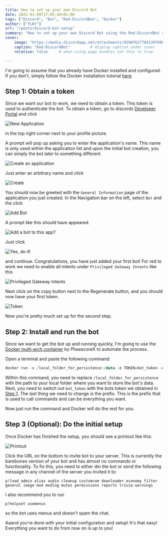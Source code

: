 ```yaml
---
title: How to set up your own Discord Bot
date: 2022-01-09T17:05:44+01:00
tags: ["Discord", "Bot", "Red-DiscordBot", "Docker"]
author: ["FLKY"]
url: "/posts/discord-bot-setup"
summary: "How to set up your own Discord Bot using the Red-DiscordBot and Docker"
cover:
    image: "https://media.discordapp.net/attachments/929076177841307698/929786562521215036/unknown.png"           # image path/url
    caption: "Red-DiscordBot"         # display caption under cover
    relative: false     # when using page bundles set this to true

---
```


I'm going to assume that you already have Docker installed and configured. If you don't, simply follow the Docker installation tutorial [here](https://docs.docker.com/get-docker/).

## Step 1: Obtain a token

Since we want our bot to work, we need to obtain a token. This token is used to authenticate the bot.
To obtain a token, go to discords [Developer Portal](https://discordapp.com/developers/applications/) and click

![New Application](https://media.discordapp.net/attachments/929076177841307698/929771578516996116/unknown.png)

in the top right corner next to your profile picture.

A prompt will pop up asking you to enter the application's name. This name is only used within the application list and upon the initial bot creation, you can simply the bot later to something different.

![Create an application](https://media.discordapp.net/attachments/929076177841307698/929772179132915742/unknown.png)

Just enter an arbitrary name and click 

![Create](https://media.discordapp.net/attachments/929076177841307698/929773958973247538/unknown.png)

You should now be greeted with the `General Information` page of the application you just created.
In the Navigation bar on the left, select `Bot` and the click 

![Add Bot](https://media.discordapp.net/attachments/929076177841307698/929774295083806800/unknown.png)

A prompt like this should have appeared.

![Add a bot to this app?](https://media.discordapp.net/attachments/929076177841307698/929774567638073345/unknown.png)

Just click 

![Yes, do it!](https://media.discordapp.net/attachments/929076177841307698/929774794734440538/unknown.png)

and continue.
Congratulations, you have just added your first bot!
For red to work we need to enable all intents under `Privileged Gateway Intents` like this

![Privileged Gateway Intents](https://media.discordapp.net/attachments/929076177841307698/929784303599116379/unknown.png#center)

Next click on the copy button next to the Regenerate button, and you should now have your first token.

![Token](https://media.discordapp.net/attachments/929076177841307698/929776104443637811/unknown.png)

Now you're pretty much set up for the second step.

## Step 2: Install and run the bot

Since we want to get the bot up and running quickly, I'm going to use the [Docker multi-arch container](https://docs.docker.com/compose/overview/) by PhasecoreX to automate the process.

Open a terminal and paste the following command:

```ps1
docker run -v /local_folder_for_persistence:/data -e TOKEN=bot_token -e PREFIX=. phasecorex/red-discordbot
```

Within this command, you need to replace `/local_folder_for_persistence` with the path to your local folder where you want to store the bot's data. Next, you need to switch out `bot_token` with the bots token we obtained in [Step 1](#step-1-obtain-a-token). The last thing we need to change is the prefix. This is the prefix that is used to call commands and can be everything you want.

Now just run the command and Docker will do the rest for you.


## Step 3 (Optional): Do the initial setup

Once Docker has finished the setup, you should see a printout like this:

![Printout](https://media.discordapp.net/attachments/929076177841307698/929786562521215036/unknown.png#center)

Click the URL on the bottom to invite bot to your server.
This is currently the barebones version of your bot and has almost no commands or functionality. To fix this, you need to either dm the bot or send the following message in any channel of the server you invited it to:

```plain
p!load admin alias audio cleanup customcom downloader economy filter general image mod modlog mutes permissions reports trivia warnings
```
I also recommend you to run

```plain
p!helpset usemenus
```
so the bot uses menus and doesn't spam the chat.

Aaand you're done with your initial configuration and setup! It's that easy!
Everything you want to do from now on is up to you!

